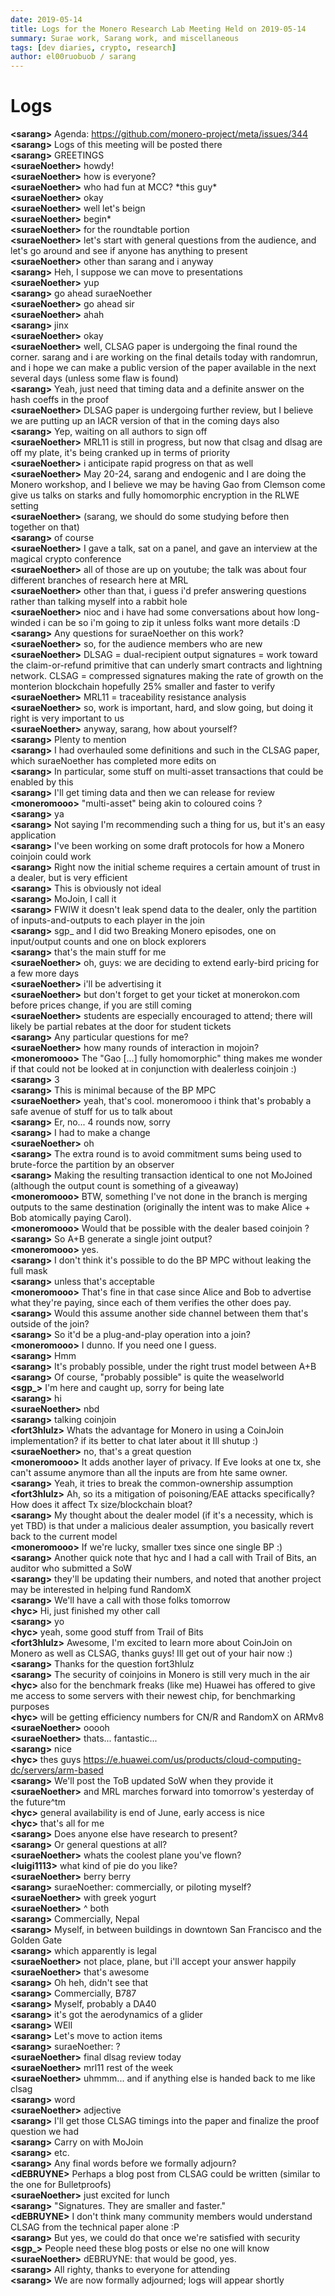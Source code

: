 ```yaml
---
date: 2019-05-14
title: Logs for the Monero Research Lab Meeting Held on 2019-05-14
summary: Surae work, Sarang work, and miscellaneous
tags: [dev diaries, crypto, research]
author: el00ruobuob / sarang
---
```


# Logs  

**\<sarang>** Agenda: https://github.com/monero-project/meta/issues/344  
**\<sarang>** Logs of this meeting will be posted there  
**\<sarang>** GREETINGS  
**\<suraeNoether>** howdy!  
**\<suraeNoether>** how is everyone?  
**\<suraeNoether>** who had fun at MCC? \*this guy\*  
**\<suraeNoether>** okay  
**\<suraeNoether>** well let's beign  
**\<suraeNoether>** begin\*  
**\<suraeNoether>** for the roundtable portion  
**\<suraeNoether>** let's start with general questions from the audience, and let's go around and see if anyone has anything to present  
**\<suraeNoether>** other than sarang and i anyway  
**\<sarang>** Heh, I suppose we can move to presentations  
**\<suraeNoether>** yup  
**\<sarang>** go ahead suraeNoether   
**\<suraeNoether>** go ahead sir  
**\<suraeNoether>** ahah  
**\<sarang>** jinx  
**\<suraeNoether>** okay  
**\<suraeNoether>** well, CLSAG paper is undergoing the final round the corner. sarang and i are working on the final details today with randomrun, and i hope we can make a public version of the paper available in the next several days (unless some flaw is found)  
**\<sarang>** Yeah, just need that timing data and a definite answer on the hash coeffs in the proof  
**\<suraeNoether>** DLSAG paper is undergoing further review, but I believe we are putting up an IACR version of that in the coming days also  
**\<sarang>** Yep, waiting on all authors to sign off  
**\<suraeNoether>** MRL11 is still in progress, but now that clsag and dlsag are off my plate, it's being cranked up in terms of priority  
**\<suraeNoether>** i anticipate rapid progress on that as well  
**\<suraeNoether>** May 20-24, sarang and endogenic and I are doing the Monero workshop, and I believe we may be having Gao from Clemson come give us talks on starks and fully homomorphic encryption in the RLWE setting  
**\<suraeNoether>** (sarang, we should do some studying before then together on that)  
**\<sarang>** of course  
**\<suraeNoether>** I gave a talk, sat on a panel, and gave an interview at the magical crypto conference  
**\<suraeNoether>** all of those are up on youtube; the talk was about four different branches of research here at MRL  
**\<suraeNoether>** other than that, i guess i'd prefer answering questions rather than talking myself into a rabbit hole  
**\<suraeNoether>** nioc and i have had some conversations about how long-winded i can be so i'm going to zip it unless folks want more details :D  
**\<sarang>** Any questions for suraeNoether on this work?  
**\<suraeNoether>** so, for the audience members who are new  
**\<suraeNoether>** DLSAG = dual-recipient output signatures = work toward the claim-or-refund primitive that can underly smart contracts and lightning network. CLSAG = compressed signatures making the rate of growth on the monterion blockchain hopefully 25% smaller and faster to verify  
**\<suraeNoether>** MRL11 = traceability resistance analysis  
**\<suraeNoether>** so, work is important, hard, and slow going, but doing it right is very important to us  
**\<suraeNoether>** anyway, sarang, how about yourself?  
**\<sarang>** Plenty to mention  
**\<sarang>** I had overhauled some definitions and such in the CLSAG paper, which suraeNoether has completed more edits on  
**\<sarang>** In particular, some stuff on multi-asset transactions that could be enabled by this  
**\<sarang>** I'll get timing data and then we can release for review  
**\<moneromooo>** "multi-asset" being akin to coloured coins ?  
**\<sarang>** ya  
**\<sarang>** Not saying I'm recommending such a thing for us, but it's an easy application  
**\<sarang>** I've been working on some draft protocols for how a Monero coinjoin could work  
**\<sarang>** Right now the initial scheme requires a certain amount of trust in a dealer, but is very efficient  
**\<sarang>** This is obviously not ideal  
**\<sarang>** MoJoin, I call it  
**\<sarang>** FWIW it doesn't leak spend data to the dealer, only the partition of inputs-and-outputs to each player in the join  
**\<sarang>** sgp\_ and I did two Breaking Monero episodes, one on input/output counts and one on block explorers  
**\<sarang>** that's the main stuff for me  
**\<suraeNoether>** oh, guys: we are deciding to extend early-bird pricing for a few more days  
**\<suraeNoether>** i'll be advertising it  
**\<suraeNoether>** but don't forget to get your ticket at monerokon.com before prices change, if you are still coming  
**\<suraeNoether>** students are especially encouraged to attend; there will likely be partial rebates at the door for student tickets  
**\<sarang>** Any particular questions for me?  
**\<suraeNoether>** how many rounds of interaction in mojoin?  
**\<moneromooo>** The "Gao [...] fully homomorphic" thing makes me wonder if that could not be looked at in conjunction with dealerless coinjoin :)  
**\<sarang>** 3  
**\<sarang>** This is minimal because of the BP MPC  
**\<suraeNoether>** yeah, that's cool. moneromooo i think that's probably a safe avenue of stuff for us to talk about  
**\<sarang>** Er, no... 4 rounds now, sorry  
**\<sarang>** I had to make a change  
**\<suraeNoether>** oh  
**\<sarang>** The extra round is to avoid commitment sums being used to brute-force the partition by an observer  
**\<sarang>** Making the resulting transaction identical to one not MoJoined (although the output count is something of a giveaway)  
**\<moneromooo>** BTW, something I've not done in the branch is merging outputs to the same destination (originally the intent was to make Alice + Bob atomically paying Carol).  
**\<moneromooo>** Would that be possible with the dealer based coinjoin ?  
**\<sarang>** So A+B generate a single joint output?  
**\<moneromooo>** yes.  
**\<sarang>** I don't think it's possible to do the BP MPC without leaking the full mask  
**\<sarang>** unless that's acceptable  
**\<moneromooo>** That's fine in that case since Alice and Bob to advertise what they're paying, since each of them verifies the other does pay.  
**\<sarang>** Would this assume another side channel between them that's outside of the join?  
**\<sarang>** So it'd be a plug-and-play operation into a join?  
**\<moneromooo>** I dunno. If you need one I guess.  
**\<sarang>** Hmm  
**\<sarang>** It's probably possible, under the right trust model between A+B  
**\<sarang>** Of course, "probably possible" is quite the weaselworld  
**\<sgp\_>** I'm here and caught up, sorry for being late  
**\<sarang>** hi  
**\<suraeNoether>** nbd  
**\<sarang>** talking coinjoin  
**\<fort3hlulz>** Whats the advantage for Monero in using a CoinJoin implementation? if its better to chat later about it Ill shutup :)  
**\<suraeNoether>** no, that's a great question  
**\<moneromooo>** It adds another layer of privacy. If Eve looks at one tx, she can't assume anymore than all the inputs are from hte same owner.  
**\<sarang>** Yeah, it tries to break the common-ownership assumption  
**\<fort3hlulz>** Ah, so its a mitigation of poisoning/EAE attacks specifically? How does it affect Tx size/blockchain bloat?  
**\<sarang>** My thought about the dealer model (if it's a necessity, which is yet TBD) is that under a malicious dealer assumption, you basically revert back to the current model  
**\<moneromooo>** If we're lucky, smaller txes since one single BP :)  
**\<sarang>** Another quick note that hyc and I had a call with Trail of Bits, an auditor who submitted a SoW  
**\<sarang>** they'll be updating their numbers, and noted that another project may be interested in helping fund RandomX  
**\<sarang>** We'll have a call with those folks tomorrow  
**\<hyc>** Hi, just finished my other call  
**\<sarang>** yo  
**\<hyc>** yeah, some good stuff from Trail of Bits  
**\<fort3hlulz>** Awesome, I'm excited to learn more about CoinJoin on Monero as well as CLSAG, thanks guys! Ill get out of your hair now :)  
**\<sarang>** Thanks for the question fort3hlulz   
**\<sarang>** The security of coinjoins in Monero is still very much in the air  
**\<hyc>** also for the benchmark freaks (like me) Huawei has offered to give me access to some servers with their newest chip, for benchmarking purposes  
**\<hyc>** will be getting efficiency numbers for CN/R and RandomX on ARMv8  
**\<suraeNoether>** ooooh  
**\<suraeNoether>** thats... fantastic...  
**\<sarang>** nice  
**\<hyc>** thes guys https://e.huawei.com/us/products/cloud-computing-dc/servers/arm-based  
**\<sarang>** We'll post the ToB updated SoW when they provide it  
**\<suraeNoether>** and MRL marches forward into tomorrow's yesterday of the future^tm  
**\<hyc>** general availability is end of June, early access is nice  
**\<hyc>** that's all for me  
**\<sarang>** Does anyone else have research to present?  
**\<sarang>** Or general questions at all?  
**\<suraeNoether>** whats the coolest plane you've flown?  
**\<luigi1113>** what kind of pie do you like?  
**\<suraeNoether>** berry berry  
**\<sarang>** suraeNoether: commercially, or piloting myself?  
**\<suraeNoether>** with greek yogurt  
**\<suraeNoether>** ^ both  
**\<sarang>** Commercially, Nepal  
**\<sarang>** Myself, in between buildings in downtown San Francisco and the Golden Gate  
**\<sarang>** which apparently is legal  
**\<suraeNoether>** not place, plane, but i'll accept your answer happily  
**\<suraeNoether>** that's awesome  
**\<sarang>** Oh heh, didn't see that  
**\<sarang>** Commercially, B787  
**\<sarang>** Myself, probably a DA40  
**\<sarang>** it's got the aerodynamics of a glider  
**\<sarang>** WEll  
**\<sarang>** Let's move to action items  
**\<sarang>** suraeNoether: ?  
**\<suraeNoether>** final dlsag review today  
**\<suraeNoether>** mrl11 rest of the week  
**\<suraeNoether>** uhmmm... and if anything else is handed back to me like clsag  
**\<sarang>** word  
**\<suraeNoether>** adjective  
**\<sarang>** I'll get those CLSAG timings into the paper and finalize the proof question we had  
**\<sarang>** Carry on with MoJoin  
**\<sarang>** etc.  
**\<sarang>** Any final words before we formally adjourn?  
**\<dEBRUYNE>** Perhaps a blog post from CLSAG could be written (similar to the one for Bulletproofs)  
**\<suraeNoether>** just excited for lunch  
**\<sarang>** "Signatures. They are smaller and faster."  
**\<dEBRUYNE>** I don't think many community members would understand CLSAG from the technical paper alone :P  
**\<sarang>** But yes, we could do that once we're satisfied with security  
**\<sgp\_>** People need these blog posts or else no one will know  
**\<suraeNoether>** dEBRUYNE: that would be good, yes.  
**\<sarang>** All righty, thanks to everyone for attending  
**\<sarang>** We are now formally adjourned; logs will appear shortly  

